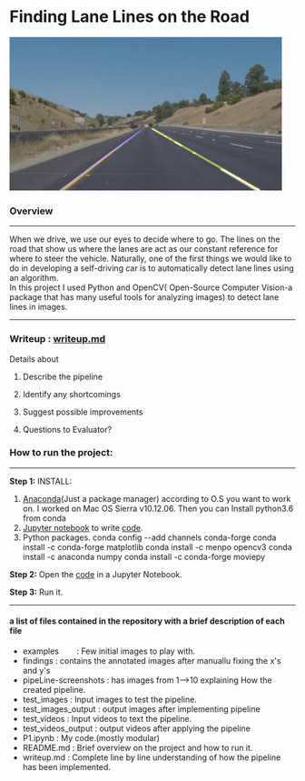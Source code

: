 # **Finding Lane Lines on the Road** 
<img src="findings/Fixed-the-x&y's/whiteCarLaneSwitch_output.jpg" width="480" /> <br />
### Overview <br />
---

When we drive, we use our eyes to decide where to go.  The lines on the road that show us where the lanes are act as our constant reference for where to steer the vehicle.  Naturally, one of the first things we would like to do in developing a self-driving car is to automatically detect lane lines using an algorithm. <br />
In this project I used Python and OpenCV( Open-Source Computer Vision-a package that has many useful tools for analyzing images) to detect lane lines in images. <br />

---

### Writeup : [writeup.md](https://github.com/anubhav0fnu/Lane-detection-in-video-stream/blob/master/writeup.md)
Details about 

1. Describe the pipeline

2. Identify any shortcomings

3. Suggest possible improvements

4. Questions to Evaluator?

### How to run the project:
---
**Step 1:** 
INSTALL:
1. [Anaconda](https://conda.io/docs/user-guide/install/index.html)(Just a package manager) according to O.S you want to work on. I worked on Mac OS Sierra v10.12.06. 
   Then you can Install python3.6 from conda
2. [Jupyter notebook](http://jupyter.readthedocs.io/en/latest/install.html) to write [code](https://github.com/anubhav0fnu/Lane-detection-in-video-stream/blob/master/P1.ipynb).
3. Python packages.
    conda config --add channels conda-forge
    conda install -c conda-forge matplotlib 
    conda install -c menpo opencv3
    conda install -c anaconda numpy
    conda install -c conda-forge moviepy

**Step 2:** Open the [code](https://github.com/anubhav0fnu/Lane-detection-in-video-stream/blob/master/P1.ipynb) in a Jupyter Notebook.

**Step 3:** Run it.

---

#### a list of files contained in the repository with a brief description of each file
* examples              &#160; &#160; &#160; &#160;: Few initial images to play with.
* findings              : contains the annotated images after manuallu fixing the x's and y's
* pipeLine-screenshots  : has images from 1-->10 explaining How the created pipeline.
* test_images           : Input images to test the pipeline.
* test_images_output    : output images after implementing pipeline
* test_videos           : Input videos to text the pipeline.
* test_videos_output    : output videos after applying the pipeline
* P1.ipynb              : My code.(mostly modular)
* README.md             : Brief overview on the project and how to run it.
* writeup.md            : Complete line by line understanding of how the pipeline has been implemented.
